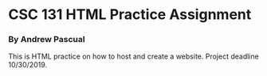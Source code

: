<html> 
  <head> 
      <title> CSC131 HTML Practice </title>
  </head>
  <body> 
    <h1> CSC 131 HTML Practice Assignment </h1>
    <h3> By Andrew Pascual </h3>
    <p> This is HTML practice on how to host and create a website. Project deadline 10/30/2019.</p>
  </body>

</html> 
